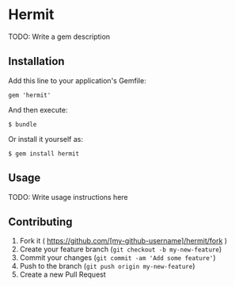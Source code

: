 # Hermit

TODO: Write a gem description

## Installation

Add this line to your application's Gemfile:

    gem 'hermit'

And then execute:

    $ bundle

Or install it yourself as:

    $ gem install hermit

## Usage

TODO: Write usage instructions here

## Contributing

1. Fork it ( https://github.com/[my-github-username]/hermit/fork )
2. Create your feature branch (`git checkout -b my-new-feature`)
3. Commit your changes (`git commit -am 'Add some feature'`)
4. Push to the branch (`git push origin my-new-feature`)
5. Create a new Pull Request
